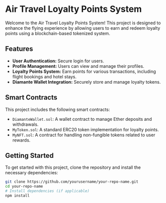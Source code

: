 # Air Travel Loyalty Points System

Welcome to the Air Travel Loyalty Points System! This project is designed to enhance the flying experience by allowing users to earn and redeem loyalty points using a blockchain-based tokenized system.

## Features

- **User Authentication:** Secure login for users.
- **Profile Management:** Users can view and manage their profiles.
- **Loyalty Points System:** Earn points for various transactions, including flight bookings and hotel stays.
- **Diamante Wallet Integration:** Securely store and manage loyalty tokens.

## Smart Contracts

This project includes the following smart contracts:

- `DiamanteWallet.sol`: A wallet contract to manage Ether deposits and withdrawals.
- `MyToken.sol`: A standard ERC20 token implementation for loyalty points.
- `MyNFT.sol`: A contract for handling non-fungible tokens related to user rewards.

## Getting Started

To get started with this project, clone the repository and install the necessary dependencies:

```bash
git clone https://github.com/yourusername/your-repo-name.git
cd your-repo-name
# Install dependencies (if applicable)
npm install
